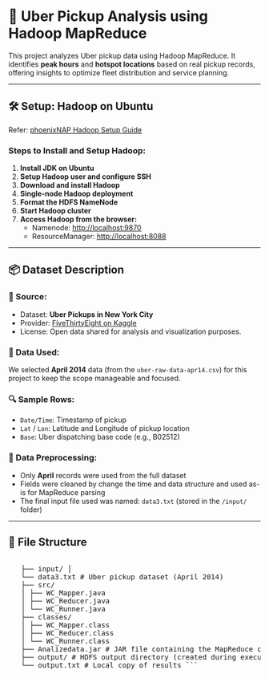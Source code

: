 # 🚖 Uber Pickup Analysis using Hadoop MapReduce

This project analyzes Uber pickup data using Hadoop MapReduce. It identifies **peak hours** and **hotspot locations** based on real pickup records, offering insights to optimize fleet distribution and service planning.

---

## 🛠️ Setup: Hadoop on Ubuntu

Refer: [phoenixNAP Hadoop Setup Guide](https://phoenixnap.com/kb/install-hadoop-ubuntu)

### Steps to Install and Setup Hadoop:

1. **Install JDK on Ubuntu**
2. **Setup Hadoop user and configure SSH**
3. **Download and install Hadoop**
4. **Single-node Hadoop deployment**
5. **Format the HDFS NameNode**
6. **Start Hadoop cluster**
7. **Access Hadoop from the browser:**
   - Namenode: [http://localhost:9870](http://localhost:9870)
   - ResourceManager: [http://localhost:8088](http://localhost:8088)

---

## 📦 Dataset Description

### 📂 Source:
- Dataset: **Uber Pickups in New York City**
- Provider: [FiveThirtyEight on Kaggle](https://www.kaggle.com/datasets/fivethirtyeight/uber-pickups-in-new-york-city)
- License: Open data shared for analysis and visualization purposes.

### 📅 Data Used:
We selected **April 2014** data (from the `uber-raw-data-apr14.csv`) for this project to keep the scope manageable and focused.

### 🔍 Sample Rows:

- `Date/Time`: Timestamp of pickup  
- `Lat` / `Lon`: Latitude and Longitude of pickup location  
- `Base`: Uber dispatching base code (e.g., B02512)

### 🧼 Data Preprocessing:
- Only **April** records were used from the full dataset
- Fields were cleaned by change the time and data structure and used as-is for MapReduce parsing
- The final input file used was named: `data3.txt` (stored in the `/input/` folder)


---

 ## 📁 File Structure
  <pre> 
   ├── input/ │
   └── data3.txt # Uber pickup dataset (April 2014) 
   ├── src/ 
   │ ├── WC_Mapper.java 
   │ ├── WC_Reducer.java 
   │ └── WC_Runner.java 
   ├── classes/ 
   │ ├── WC_Mapper.class 
   │ ├── WC_Reducer.class 
   │ └── WC_Runner.class 
   ├── Analizedata.jar # JAR file containing the MapReduce code 
   ├── output/ # HDFS output directory (created during execution) 
   └── output.txt # Local copy of results ``` </pre>


